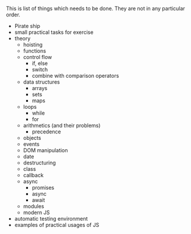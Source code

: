 This is list of things which needs to be done. They are not in any particular order.

- Pirate ship
- small practical tasks for exercise
- theory
  - hoisting
  - functions
  - control flow
    - if, else
    - switch
    - combine with comparison operators
  - data structures
    - arrays
    - sets
    - maps
  - loops
    - while
    - for
  - arithmetics (and their problems)
    - precedence
  - objects
  - events
  - DOM manipulation
  - date
  - destructuring
  - class
  - callback
  - async
    - promises
    - async
    - await
  - modules
  - modern JS
- automatic testing environment
- examples of practical usages of JS

